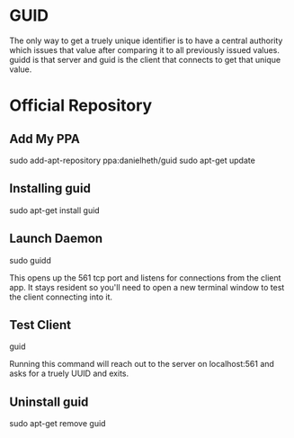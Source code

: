 # GUID
The only way to get a truely unique identifier is to have a central authority which issues that value after comparing it to all previously issued values.  guidd is that server and guid is the client that connects to get that unique value.

# Official Repository

## Add My PPA
sudo add-apt-repository ppa:danielheth/guid
sudo apt-get update

## Installing guid
sudo apt-get install guid


## Launch Daemon
sudo guidd

This opens up the 561 tcp port and listens for connections from the client app.  It stays resident so you'll need to open a new terminal window to test the client connecting into it.

## Test Client
guid

Running this command will reach out to the server on localhost:561 and asks for a truely UUID and exits.


## Uninstall guid
sudo apt-get remove guid


